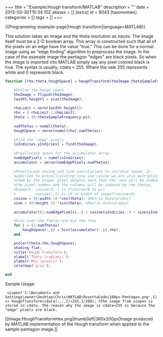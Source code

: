 +++
title = "Example:Hough transform/MATLAB"
description = ""
date = 2013-03-30T15:34:10Z
aliases = []
[extra]
id = 8043
[taxonomies]
categories = []
tags = []
+++

{{Programming-example-page|Hough transform|language=MATLAB}}

This solution takes an image and the theta resolution as inputs. The image itself must be a 2-D boolean array. This array is constructed such that all of the pixels on an edge have the value "true." This can be done for a normal image using an "edge finding" algorithm to preprocess the image. In the case of the example image the pentagon "edges" are black pixels. So when the image is imported into MATLAB simply say any pixel colored black is true. The syntax is usually, cdata < 255. Where the vale 255 represents white and 0 represents black. 


```MATLAB
function [rho,theta,houghSpace] = houghTransform(theImage,thetaSampleFrequency)

    %Define the hough space
    theImage = flipud(theImage);
    [width,height] = size(theImage);
    
    rhoLimit = norm([width height]);
    rho = (-rhoLimit:1:rhoLimit);          
    theta = (0:thetaSampleFrequency:pi);
    
    numThetas = numel(theta);
    houghSpace = zeros(numel(rho),numThetas);
    
    %Find the "edge" pixels
    [xIndicies,yIndicies] = find(theImage);
    
    %Preallocate space for the accumulator array
    numEdgePixels = numel(xIndicies);
    accumulator = zeros(numEdgePixels,numThetas);
    
    %Preallocate cosine and sine calculations to increase speed. In
    %addition to precallculating sine and cosine we are also multiplying
    %them by the proper pixel weights such that the rows will be indexed by 
    %the pixel number and the columns will be indexed by the thetas.
    %Example: cosine(3,:) is 2*cosine(0 to pi)
    %         cosine(:,1) is (0 to width of image)*cosine(0)
    cosine = (0:width-1)'*cos(theta); %Matrix Outerproduct  
    sine = (0:height-1)'*sin(theta); %Matrix Outerproduct
    
    accumulator((1:numEdgePixels),:) = cosine(xIndicies,:) + sine(yIndicies,:);

    %Scan over the thetas and bin the rhos 
    for i = (1:numThetas)
        houghSpace(:,i) = hist(accumulator(:,i),rho);
    end

    pcolor(theta,rho,houghSpace);
    shading flat;
    title('Hough Transform');
    xlabel('Theta (radians)');
    ylabel('Rho (pixels)');
    colormap('gray');

end
```


Sample Usage:

```MATLAB>>
 uiopen('C:\Documents and Settings\owner\Desktop\Chris\MATLAB\RosettaCode\180px-Pentagon.png',1)
>> houghTransform(cdata(:,:,1)<255,1/200); %The image from uiopen is stored in cdata. The reason why the image is cdata<255 is because the "edge" pixels are black.
```

[[Image:HoughTransformHex.png|thumb|left|360x200px|Image produced by MATLAB implementation of the Hough transform when applied to the sample pentagon image.]]
<br style="clear:both" />
